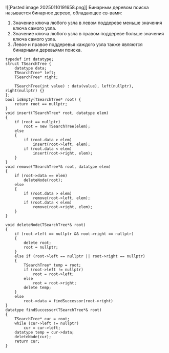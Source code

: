 
![[Pasted image 20250110191658.png]]
Бинарным деревом поиска называется бинарное дерево, обладающее св-вами: 
1. Значение ключа любого узла в левом поддереве меньше значения ключа самого узла.
2. Значение ключа любого узла в правом поддереве больше значения ключа самого узла.
3. Левое и правое поддеревья каждого узла также являются бинарными деревьями поиска.


```
typedef int datatype;
struct TSearchTree {
    datatype data;
    TSearchTree* left;
    TSearchTree* right;

    TSearchTree(int value) : data(value), left(nullptr), right(nullptr) {}
};
bool isEmpty(TSearchTree* root) {
    return root == nullptr;
}
void insert(TSearchTree* root, datatype elem)
{
    if (root == nullptr)
        root = new TSearchTree(elem);
    else
    {
        if (root.data > elem)
            insert(root->left, elem);
        if (root.data < elem)
            insert(root->right, elem);
    }
}
void remove(TSearchTree*& root, datatype elem)
{
    if (root->data == elem)
        deleteNode(root);
    else
    {
        if (root.data > elem)
            remove(root->left, elem);
        if (root.data < elem)
            remove(root->right, elem);
    }
}

void deleteNode(TSearchTree*& root)
{
    if (root->left == nullptr && root->right == nullptr)
    {
        delete root;
        root = nullptr;
    }
    else if (root->left == nullptr || root->right == nullptr)
    {
        TSearchTree* temp = root;
        if (root->left != nullptr)
            root = root->left;
        else
            root = root->right;
        delete temp;
    }
    else
        root->data = findSuccessor(root->right)
}
datatype findSuccessor(TSearchTree*& root)
{
    TSearchTree* cur = root;
    while (cur->left != nullptr)
        cur = cur->left;
    datatype temp = cur->data;
    deleteNode(cur);
    return cur;
}

```